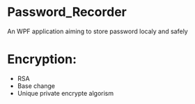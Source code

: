 # Password_Recorder
An WPF application aiming to store password localy and safely

# Encryption:
* RSA
* Base change
* Unique private encrypte algorism
